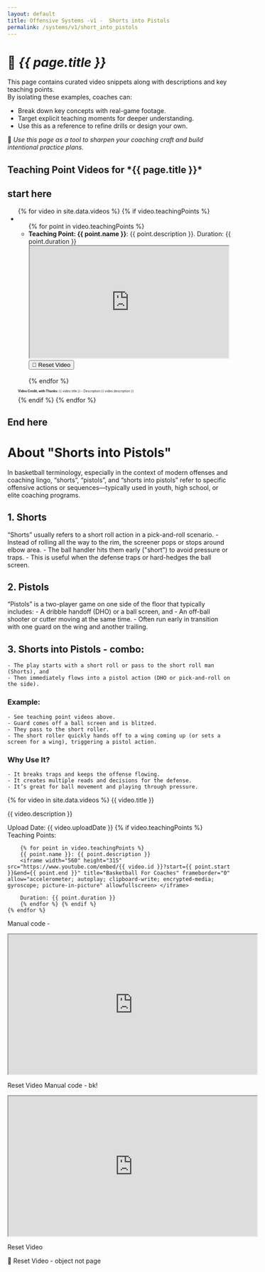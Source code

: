 ```yaml
---
layout: default
title: Offensive Systems -v1 -  Shorts into Pistols
permalink: /systems/v1/short_into_pistols
---
```


# 🏀 *{{ page.title }}*

This page contains curated video snippets along with descriptions and key teaching points.  
By isolating these examples, coaches can:

- Break down key concepts with real-game footage.
- Target explicit teaching moments for deeper understanding.
- Use this as a reference to refine drills or design your own.

🎯 *Use this page as a tool to sharpen your coaching craft and build intentional practice plans.*

<h2>Teaching Point Videos for *{{ page.title }}*</h2>

## start here ##
<ul>
  {% for video in site.data.videos %}
    {% if video.teachingPoints %}
      <li>
        <ul>
          {% for point in video.teachingPoints %}
            <li>
              <strong>Teaching Point: {{ point.name }}</strong>: {{ point.description }}. Duration: {{ point.duration }}<br>
              <iframe id="video-{{ video.id }}-{{ point.start }}-{{ point.end }}" width="448" height="252"
                src="https://www.youtube.com/embed/{{ video.id }}?start={{ point.start }}&end={{ point.end }}"
                frameborder="1"
                allow="accelerometer; autoplay; clipboard-write; encrypted-media; gyroscope; picture-in-picture"
                allowfullscreen>
              </iframe>
              <button onclick="resetVideo('video-{{ video.id }}-{{ point.start }}-{{ point.end }}')">🔁 Reset Video</button>
            </li>
            <br>
          {% endfor %}
        </ul>
        <div style="font-size: 0.5em; margin-top: 10px;">
          <p><strong>Video Credit, with Thanks: </strong> {{ video.title }} - Description:{{ video.description }}</p>
        </div>
      </li>
    {% endif %}
  {% endfor %}
</ul>

## End here

<h1> About "Shorts into Pistols" </h1>

In basketball terminology, especially in the context of modern offenses and coaching lingo, “shorts”, “pistols”, and “shorts into pistols” refer to specific offensive actions or sequences—typically used in youth, high school, or elite coaching programs.

## 1. Shorts
“Shorts” usually refers to a short roll action in a pick-and-roll scenario.
    - Instead of rolling all the way to the rim, the screener pops or stops around elbow area.
    - The ball handler hits them early ("short") to avoid pressure or traps.
    - This is useful when the defense traps or hard-hedges the ball screen.

## 2. Pistols
“Pistols” is a two-player game on one side of the floor that typically includes:
    - A dribble handoff (DHO) or a ball screen, and
    - An off-ball shooter or cutter moving at the same time.
    - Often run early in transition with one guard on the wing and another trailing.

## 3. Shorts into Pistols - combo:
    - The play starts with a short roll or pass to the short roll man (Shorts), and
    - Then immediately flows into a pistol action (DHO or pick-and-roll on the side).

### Example:
    - See teaching point videos above.
    - Guard comes off a ball screen and is blitzed.
    - They pass to the short roller.
    - The short roller quickly hands off to a wing coming up (or sets a screen for a wing), triggering a pistol action.

### Why Use It?
    - It breaks traps and keeps the offense flowing.
    - It creates multiple reads and decisions for the defense.
    - It’s great for ball movement and playing through pressure.

{% for video in site.data.videos %}
{{ video.title }}

{{ video.description }}

Upload Date: {{ video.uploadDate }}
{% if video.teachingPoints %}
Teaching Points:

        {% for point in video.teachingPoints %}
        {{ point.name }}: {{ point.description }}
        <iframe width="560" height="315" src="https://www.youtube.com/embed/{{ video.id }}?start={{ point.start }}&end={{ point.end }}" title="Basketball For Coaches" frameborder="0" allow="accelerometer; autoplay; clipboard-write; encrypted-media; gyroscope; picture-in-picture" allowfullscreen> </iframe>

        Duration: {{ point.duration }}
        {% endfor %} {% endif %}
    {% endfor %} 

Manual code -
<iframe width="560" height="315" src="https://www.youtube.com/embed/wz8sXiNjoSs?start=2477&end=2487" title="Basketball For Coaches" frameborder="15" allow="accelerometer; autoplay; clipboard-write; encrypted-media; gyroscope; picture-in-picture; web-share" referrerpolicy="strict-origin-when-cross-origin" allowfullscreen></iframe>

Reset Video
Manual code - bk!
<iframe width="560" height="315" src="https://www.youtube.com/embed/wz8sXiNjoSs?si=701MtYzVVNf-lRpJ&start=2477&end=2487" title="Basketball For Coaches" frameborder="15" allow="accelerometer; autoplay; clipboard-write; encrypted-media; gyroscope; picture-in-picture; web-share" referrerpolicy="strict-origin-when-cross-origin" allowfullscreen></iframe>

Reset Video

🔁 Reset Video - object not page
<script> function resetVideo(id) { const iframe = document.getElementById(id); const src = iframe.src; iframe.src = src; } </script> 


<script>
  function resetVideo(id) {
    const iframe = document.getElementById(id);
    const src = iframe.src;
    iframe.src = src;
  }
</script>